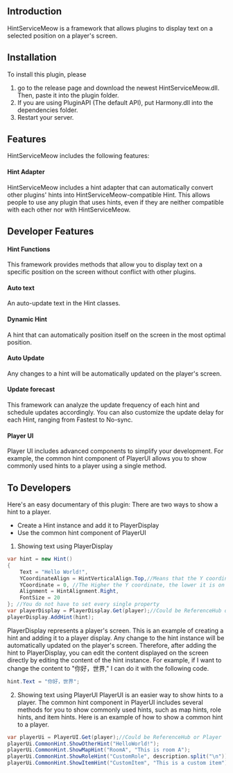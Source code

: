 ## Introduction
HintServiceMeow is a framework that allows plugins to display text on a selected position on a player's screen.

## Installation
To install this plugin, please 
1. go to the release page and download the newest HintServiceMeow.dll. Then, paste it into the plugin folder.
2. If you are using PluginAPI (The default API), put Harmony.dll into the dependencies folder.
3. Restart your server.

## Features
HintServiceMeow includes the following features:
#### Hint Adapter
HintServiceMeow includes a hint adapter that can automatically convert other plugins' hints into HintServiceMeow-compatible Hint. This allows people to use any plugin that uses hints, even if they are neither compatible with each other nor with HintServiceMeow. 

## Developer Features
#### Hint Functions
This framework provides methods that allow you to display text on a specific position on the screen without conflict with other plugins.
#### Auto text
An auto-update text in the Hint classes.
#### Dynamic Hint
A hint that can automatically position itself on the screen in the most optimal position. 
#### Auto Update
Any changes to a hint will be automatically updated on the player's screen.
#### Update forecast
This framework can analyze the update frequency of each hint and schedule updates accordingly. You can also customize the update delay for each Hint, ranging from Fastest to No-sync.
#### Player UI
Player UI includes advanced components to simplify your development. For example, the common hint component of PlayerUI allows you to show commonly used hints to a player using a single method.

## To Developers
Here's an easy documentary of this plugin:
There are two ways to show a hint to a player.
- Create a Hint instance and add it to PlayerDisplay
- Use the common hint component of PlayerUI
1. Showing text using PlayerDisplay
```csharp
var hint = new Hint() 
{
    Text = "Hello World!",
    YCoordinateAlign = HintVerticalAlign.Top,//Means that the Y coordinate represents the top edge of the hint
    YCoordinate = 0, //The Higher the Y coordinate, the lower it is on the screen
    Alignment = HintAlignment.Right,
    FontSize = 20
}; //You do not have to set every single property
var playerDisplay = PlayerDisplay.Get(player);//Could be ReferenceHub or Player
playerDisplay.AddHint(hint);
 ```
PlayerDisplay represents a player's screen. This is an example of creating a hint and adding it to a player display. Any change to the hint instance will be automatically updated on the player's screen. Therefore, after adding the hint to PlayerDisplay, you can edit the content displayed on the screen directly by editing the content of the hint instance. For example, if I want to change the content to "你好，世界," I can do it with the following code.
```csharp
hint.Text = "你好，世界";
```
2. Showing text using PlayerUI
PlayerUI is an easier way to show hints to a player. The common hint component in PlayerUI includes several methods for you to show commonly used hints, such as map hints, role hints, and item hints. Here is an example of how to show a common hint to a player.
```csharp
var playerUi = PlayerUI.Get(player);//Could be ReferenceHub or Player
playerUi.CommonHint.ShowOtherHint("HelloWorld!");
playerUi.CommonHint.ShowMapHint("RoomA", "This is room A");
playerUi.CommonHint.ShowRoleHint("CustomRole", description.split("\n"));
playerUi.CommonHint.ShowItemHint("CustomItem", "This is a custom item");
```
